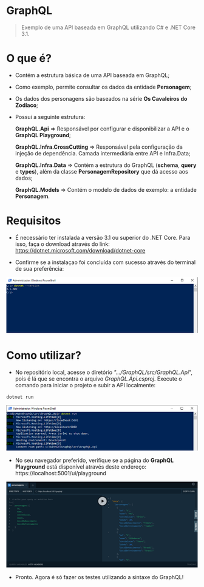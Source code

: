 # GraphQL

> Exemplo de uma API baseada em GraphQL utilizando C# e .NET Core 3.1.

# O que é?

- Contém a estrutura básica de uma API baseada em GraphQL;

- Como exemplo, permite consultar os dados da entidade **Personagem**;

- Os dados dos personagens são baseados na série **Os Cavaleiros do Zodíaco**;

- Possui a seguinte estrutura:

    **GraphQL.Api** => Responsável por configurar e disponibilizar a API e o **GraphQL Playground**;

    **GraphQL.Infra.CrossCutting** => Responsável pela configuração da injeção de dependência. Camada intermediária entre API e Infra.Data;

    **GraphQL.Infra.Data** => Contém a estrutura do GraphQL (**schema**, **query** e **types**), além da classe **PersonagemRepository** que dá acesso aos dados;
	
	**GraphQL.Models** => Contém o modelo de dados de exemplo: a entidade **Personagem**.
  

# Requisitos

- É necessário ter instalada a versão 3.1 ou superior do .NET Core. Para isso, faça o download através do link: https://dotnet.microsoft.com/download/dotnet-core

- Confirme se a instalaçao foi concluída com sucesso através do terminal de sua preferência:

![dotnet-version](attachments/dotnet-version.png)

# Como utilizar?

- No repositório local, acesse o diretório *".../GraphQL/src/GraphQL.Api*", pois é lá que se encontra o arquivo *GraphQL.Api.csproj*. Execute o comando para iniciar o projeto e subir a API localmente:

```
dotnet run
```

![dotnet-run](attachments/dotnet-run.png)

- No seu navegador preferido, verifique se a página do **GraphQL Playground** está disponível através deste endereço: https://localhost:5001/ui/playground

![graphlq-playground](attachments/graphql-playground.png)

- Pronto. Agora é só fazer os testes utilizando a sintaxe do GraphQL!